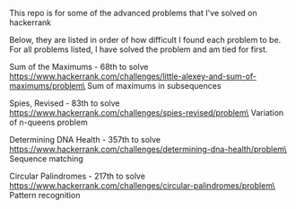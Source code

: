 This repo is for some of the advanced problems that I've solved on hackerrank

Below, they are listed in order of how difficult I found each problem to be. For all problems listed, I have solved the problem and am tied for first.

Sum of the Maximums - 68th to solve\
https://www.hackerrank.com/challenges/little-alexey-and-sum-of-maximums/problem\ 
Sum of maximums in subsequences

Spies, Revised - 83th to solve\
https://www.hackerrank.com/challenges/spies-revised/problem\
Variation of n-queens problem

Determining DNA Health - 357th to solve\
https://www.hackerrank.com/challenges/determining-dna-health/problem\
Sequence matching

Circular Palindromes - 217th to solve\
https://www.hackerrank.com/challenges/circular-palindromes/problem\
Pattern recognition